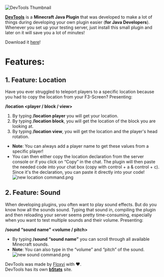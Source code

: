 ![DevTools Thumbnail](https://www.spigotmc.org/attachments/devtools_banner-png.697973/)

**[DevTools](https://www.spigotmc.org/resources/devtools.96876/)** is a **Minecraft Java Plugin** that was developed to make a lot of things during developing your own plugin easier (**for Java Developers**).
Whenever you set up your testing server, just install this small plugin and later on it will save you a lot of minutes!

Download it [here](https://www.spigotmc.org/resources/devtools.96876/)!

# Features:

## **1. Feature: Location**

Have you ever struggled to teleport players to a specific location because you had to copy the location from your F3-Screen? Presenting:  

**/location <player / block / view>**
1.  By typing  **/location player** you will get your location.
2.  By typing  **/location block**, you will get the location of the block you are looking at.
3.  By typing  **/location view**, you will get the location and the player's head rotation.

-   **Note**: You can always add a player name to get these values from a specific player!
-   You can then either copy the location declaration from the server console or if you click on “Copy” in the chat. The plugin will then paste the needed code into your chat box (copy with control + a & control + c). Since it's the declaration, you can paste it directly into your code!  
    ![new location command.png](https://www.spigotmc.org/attachments/new-location-command-png.697936/)


## **2. Feature: Sound**

When developing plugins, you often want to play sound effects. But do you know how all the sounds sound. Typing that sound in, compiling the plugin and then reloading your server seems pretty time-consuming, especially when you want to test multiple sounds and their volume. Presenting:  

**/sound “sound name” <volume / pitch>**  

-   By typing  **/sound “sound name”** you can scroll through all available Minecraft sounds.
-   **Note**: You can also type in the “volume” and “pitch” of the sound.  ![new sound command.png](https://www.spigotmc.org/attachments/new-sound-command-png.697937/)

DevTools was made by [Floxyi](https://twitter.com/Floxyi1) with ❤️.  
DevTools has its own [**bStats**](https://bstats.org/plugin/bukkit/DevTools/13046) site.
